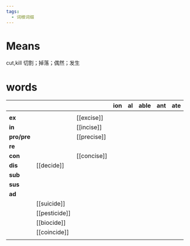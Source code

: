 ```yaml
---
tags:
  - 词根词缀
---
```

# Means
cut,kill
切割；掉落；偶然；发生
# words
|             |               |             | **ion** | **al** | **able** | **ant** | **ate** |
| ----------- | ------------- | ----------- | ------- | ------ | -------- | ------- | ------- |
|             |               |             |         |        |          |         |         |
| **ex**      |               | [[excise]]  |         |        |          |         |         |
| **in**      |               | [[incise]]  |         |        |          |         |         |
| **pro/pre** |               | [[precise]] |         |        |          |         |         |
| **re**      |               |             |         |        |          |         |         |
| **con**     |               | [[concise]] |         |        |          |         |         |
| **dis**     | [[decide]]    |             |         |        |          |         |         |
| **sub**     |               |             |         |        |          |         |         |
| **sus**     |               |             |         |        |          |         |         |
| **ad**      |               |             |         |        |          |         |         |
|             | [[suicide]]   |             |         |        |          |         |         |
|             | [[pesticide]] |             |         |        |          |         |         |
|             | [[biocide]]   |             |         |        |          |         |         |
|             | [[coincide]]  |             |         |        |          |         |         |
|             |               |             |         |        |          |         |         |

